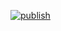 [![publish](https://github.com/caolib/shop-web-admin/actions/workflows/tauri-build.yml/badge.svg)](https://github.com/caolib/shop-web-admin/actions/workflows/tauri-build.yml)
